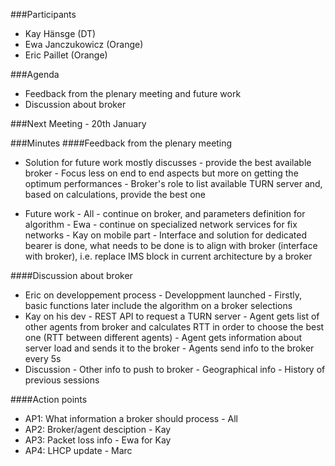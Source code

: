 ###Participants
* Kay Hänsge (DT)
* Ewa Janczukowicz (Orange)
* Eric Paillet (Orange)

###Agenda
* Feedback from the plenary meeting and future work
* Discussion about broker 

###Next Meeting - 20th January

###Minutes
####Feedback from the plenary meeting
- Solution for future work mostly discusses - provide the best available broker
      - Focus less on end to end aspects but more on getting the optimum performances
      - Broker's role to list available TURN server and, based on calculations, provide the best one

- Future work
      - All - continue on broker, and parameters definition for algorithm
      - Ewa - continue on specialized network services for fix networks
      - Kay on mobile part
              - Interface and solution for dedicated bearer is done, what needs to be done is to align with broker (interface with broker), i.e. replace IMS block in current architecture by a broker

####Discussion about broker
- Eric on developpement process
      - Developpment launched
      - Firstly, basic functions later include the algorithm on a broker selections
- Kay on his dev
      - REST API to request a TURN server
      - Agent gets list of other agents from broker and calculates RTT in order to choose the best one (RTT between different agents)
      - Agent gets information about server load and sends it to the broker
      - Agents send info to the broker every 5s
- Discussion
      - Other info to push to broker
            - Geographical info
            - History of previous sessions

####Action points
* AP1: What information a broker should process - All
* AP2: Broker/agent desciption - Kay
* AP3: Packet loss info - Ewa for Kay
* AP4: LHCP update - Marc


